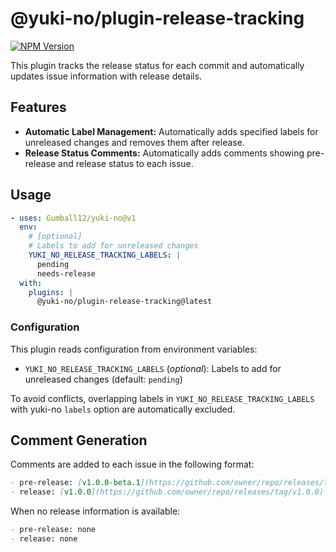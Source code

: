 # @yuki-no/plugin-release-tracking

[![NPM Version](https://img.shields.io/npm/v/@yuki-no/plugin-release-tracking?style=flat-square&label=@yuki-no/plugin-release-tracking)](https://www.npmjs.com/package/@yuki-no/plugin-release-tracking)

This plugin tracks the release status for each commit and automatically updates issue information with release details.

## Features

- **Automatic Label Management:** Automatically adds specified labels for unreleased changes and removes them after release.
- **Release Status Comments:** Automatically adds comments showing pre-release and release status to each issue.

## Usage

```yaml
- uses: Gumball12/yuki-no@v1
  env:
    # [optional]
    # Labels to add for unreleased changes
    YUKI_NO_RELEASE_TRACKING_LABELS: |
      pending
      needs-release
  with:
    plugins: |
      @yuki-no/plugin-release-tracking@latest
```

### Configuration

This plugin reads configuration from environment variables:

- `YUKI_NO_RELEASE_TRACKING_LABELS` (_optional_): Labels to add for unreleased changes (default: `pending`)

To avoid conflicts, overlapping labels in `YUKI_NO_RELEASE_TRACKING_LABELS` with yuki-no `labels` option are automatically excluded.

## Comment Generation

Comments are added to each issue in the following format:

```md
- pre-release: [v1.0.0-beta.1](https://github.com/owner/repo/releases/tag/v1.0.0-beta.1)
- release: [v1.0.0](https://github.com/owner/repo/releases/tag/v1.0.0)
```

When no release information is available:

```md
- pre-release: none
- release: none
```
